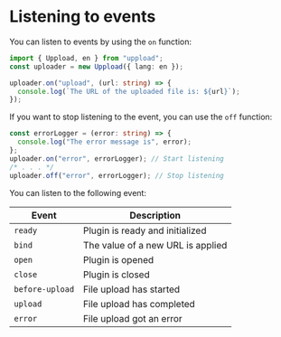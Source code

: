 # Listening to events

You can listen to events by using the `on` function:

```ts
import { Uppload, en } from "uppload";
const uploader = new Uppload({ lang: en });

uploader.on("upload", (url: string) => {
  console.log(`The URL of the uploaded file is: ${url}`);
});
```

If you want to stop listening to the event, you can use the `off` function:

```ts
const errorLogger = (error: string) => {
  console.log("The error message is", error);
};
uploader.on("error", errorLogger); // Start listening
/* . . . */
uploader.off("error", errorLogger); // Stop listening
```

You can listen to the following event:

| Event           | Description                       |
| --------------- | --------------------------------- |
| `ready`         | Plugin is ready and initialized   |
| `bind`          | The value of a new URL is applied |
| `open`          | Plugin is opened                  |
| `close`         | Plugin is closed                  |
| `before-upload` | File upload has started           |
| `upload`        | File upload has completed         |
| `error`         | File upload got an error          |
